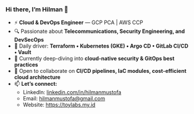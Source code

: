 ### Hi there, I’m Hilman 👋

- ⚡ **Cloud & DevOps Engineer** — GCP PCA | AWS CCP  
- 🔍 Passionate about **Telecommunications, Security Engineering, and DevSecOps**  
- 🚀 Daily driver: **Terraform • Kubernetes (GKE) • Argo CD • GitLab CI/CD • Vault**  
- 🌱 Currently deep-diving into **cloud-native security & GitOps best practices**  
- 🤝 Open to collaborate on **CI/CD pipelines, IaC modules, cost-efficient cloud architecture**  
- 📫 **Let’s connect:**  
  - LinkedIn: [linkedin.com/in/hilmanmustofa](https://linkedin.com/in/hilmanmustofa)  
  - Email: hilmanmustofa@gmail.com  
  - Website: https://toylabs.my.id  

<!---
hilmanmustofaa/hilmanmustofaa is a ✨ special ✨ repository because its `README.md`
appears on your GitHub profile. Tap “Preview” to see how it looks!
--->
